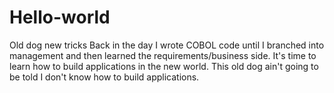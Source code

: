 # Hello-world
Old dog new tricks
Back in the day I wrote COBOL code until I branched into management and then learned the requirements/business side. It's time to learn how to build applications in the new world. This old dog ain't going to be told I don't know how to build applications.

